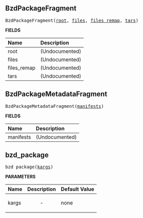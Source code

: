<!-- Generated with Stardoc: http://skydoc.bazel.build -->



<a id="BzdPackageFragment"></a>

## BzdPackageFragment

<pre>
BzdPackageFragment(<a href="#BzdPackageFragment-root">root</a>, <a href="#BzdPackageFragment-files">files</a>, <a href="#BzdPackageFragment-files_remap">files_remap</a>, <a href="#BzdPackageFragment-tars">tars</a>)
</pre>



**FIELDS**


| Name  | Description |
| :------------- | :------------- |
| <a id="BzdPackageFragment-root"></a>root |  (Undocumented)    |
| <a id="BzdPackageFragment-files"></a>files |  (Undocumented)    |
| <a id="BzdPackageFragment-files_remap"></a>files_remap |  (Undocumented)    |
| <a id="BzdPackageFragment-tars"></a>tars |  (Undocumented)    |


<a id="BzdPackageMetadataFragment"></a>

## BzdPackageMetadataFragment

<pre>
BzdPackageMetadataFragment(<a href="#BzdPackageMetadataFragment-manifests">manifests</a>)
</pre>



**FIELDS**


| Name  | Description |
| :------------- | :------------- |
| <a id="BzdPackageMetadataFragment-manifests"></a>manifests |  (Undocumented)    |


<a id="bzd_package"></a>

## bzd_package

<pre>
bzd_package(<a href="#bzd_package-kargs">kargs</a>)
</pre>



**PARAMETERS**


| Name  | Description | Default Value |
| :------------- | :------------- | :------------- |
| <a id="bzd_package-kargs"></a>kargs |  <p align="center"> - </p>   |  none |


